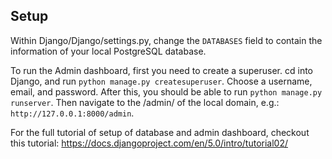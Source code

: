 ## Setup

Within Django/Django/settings.py, change the `DATABASES` field to contain the information of your local PostgreSQL database. 

To run the Admin dashboard, first you need to create a superuser. cd into Django, and run `python manage.py createsuperuser`. Choose a username, email, and password. After this, you should be able to run `python manage.py runserver`. Then navigate to the /admin/ of the local domain, e.g.: `http://127.0.0.1:8000/admin`. 

For the full tutorial of setup of database and admin dashboard, checkout this tutorial: https://docs.djangoproject.com/en/5.0/intro/tutorial02/
